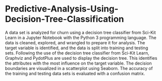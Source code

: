 # Predictive-Analysis-Using-Decision-Tree-Classification
<p> A data set is analyzed for churn using a decision tree classifier from Sci-Kit Learn in a Jupyter Notebook with the Python 3 programming language. The data is cleaned, explored, and wrangled to prepare it for analysis. The target variable is identified, and the data is split into training and testing sets. Following the use of the decision tree classifier from Sci-Kit Learn, Graphviz and PydotPlus are used to display the decision tree. This identifies the attributes with the most influence on the target variable. The decision boundaries are visualized in a scatterplot using Seaborn. The accuracy of the training and testing data sets is evaluated with a confusion matrix. </p>
